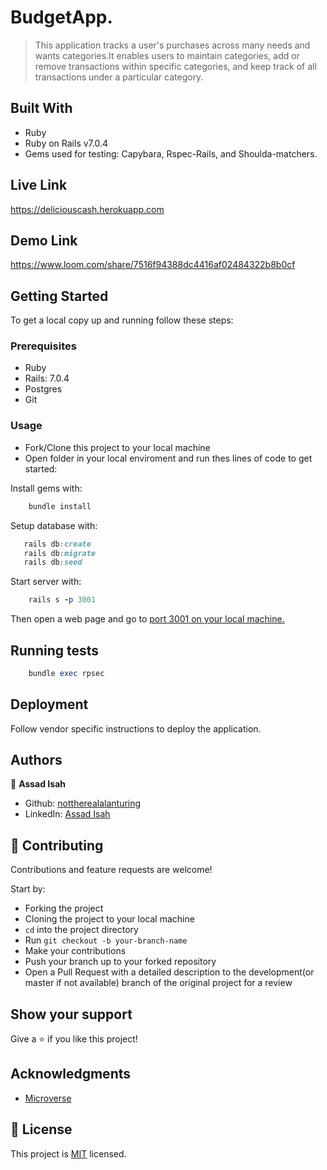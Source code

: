 # BudgetApp.

> This application tracks a user's purchases across many needs and wants categories.It enables users to maintain categories, add or remove transactions within specific categories, and keep track of all transactions under a particular category.

## Built With

- Ruby
- Ruby on Rails v7.0.4
- Gems used for testing: Capybara, Rspec-Rails, and Shoulda-matchers.

## Live Link
 https://deliciouscash.herokuapp.com
 
## Demo Link
 https://www.loom.com/share/7516f94388dc4416af02484322b8b0cf

## Getting Started

To get a local copy up and running follow these steps:

### Prerequisites

- Ruby
- Rails: 7.0.4
- Postgres
- Git

### Usage

- Fork/Clone this project to your local machine
- Open folder in your local enviroment and run thes lines of code to get started:

Install gems with:

```Ruby
    bundle install
```

Setup database with:

```Ruby
   rails db:create
   rails db:migrate
   rails db:seed
```

Start server with:

```Ruby
    rails s -p 3001
```

Then open a web page and go to [port 3001 on your local machine.](http://localhost:3001)

## Running tests

```Ruby
    bundle exec rpsec
```

## Deployment

Follow vendor specific instructions to deploy the application.

## Authors

👤 **Assad Isah**

- Github: [nottherealalanturing](https://github.com/nottherealalanturing)
- LinkedIn: [Assad Isah](https://linkedin.com/in/assadisah)

## 🤝 Contributing

Contributions and feature requests are welcome!

Start by:

- Forking the project
- Cloning the project to your local machine
- `cd` into the project directory
- Run `git checkout -b your-branch-name`
- Make your contributions
- Push your branch up to your forked repository
- Open a Pull Request with a detailed description to the development(or master if not available) branch of the original project for a review

## Show your support

Give a ⭐️ if you like this project!

## Acknowledgments

- [Microverse](https://www.microverse.org)

## 📝 License

This project is [MIT](https://opensource.org/licenses/MIT) licensed.
